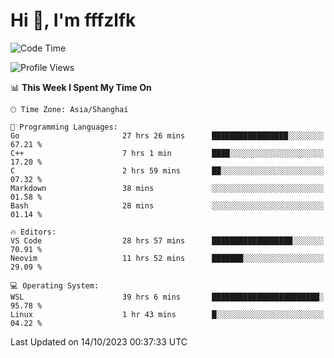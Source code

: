 # Hi 👋, I'm fffzlfk

<!--START_SECTION:waka-->
![Code Time](http://img.shields.io/badge/Code%20Time-515%20hrs%206%20mins-blue)

![Profile Views](http://img.shields.io/badge/Profile%20Views-0-blue)

📊 **This Week I Spent My Time On** 

```text
🕑︎ Time Zone: Asia/Shanghai

💬 Programming Languages: 
Go                       27 hrs 26 mins      █████████████████░░░░░░░░   67.21 % 
C++                      7 hrs 1 min         ████░░░░░░░░░░░░░░░░░░░░░   17.20 % 
C                        2 hrs 59 mins       ██░░░░░░░░░░░░░░░░░░░░░░░   07.32 % 
Markdown                 38 mins             ░░░░░░░░░░░░░░░░░░░░░░░░░   01.58 % 
Bash                     28 mins             ░░░░░░░░░░░░░░░░░░░░░░░░░   01.14 % 

🔥 Editors: 
VS Code                  28 hrs 57 mins      ██████████████████░░░░░░░   70.91 % 
Neovim                   11 hrs 52 mins      ███████░░░░░░░░░░░░░░░░░░   29.09 % 

💻 Operating System: 
WSL                      39 hrs 6 mins       ████████████████████████░   95.78 % 
Linux                    1 hr 43 mins        █░░░░░░░░░░░░░░░░░░░░░░░░   04.22 % 
```


 Last Updated on 14/10/2023 00:37:33 UTC
<!--END_SECTION:waka-->
